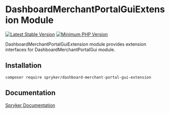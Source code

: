 # DashboardMerchantPortalGuiExtension Module
[![Latest Stable Version](https://poser.pugx.org/spryker/dashboard-merchant-portal-gui-extension/v/stable.svg)](https://packagist.org/packages/spryker/dashboard-merchant-portal-gui-extension)
[![Minimum PHP Version](https://img.shields.io/badge/php-%3E%3D%208.0-8892BF.svg)](https://php.net/)

DashboardMerchantPortalGuiExtension module provides extension interfaces for DashboardMerchantPortalGui module.

## Installation

```
composer require spryker/dashboard-merchant-portal-gui-extension
```

## Documentation

[Spryker Documentation](https://docs.spryker.com)
